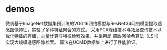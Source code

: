 # demos
微调基于ImageNet数据集预训练的VGG16网络模型与ResNet34网络模型提取遥感图像特征，实验了多种特征聚合的方式。
采用PCA降维技术与拓展查询技术以优化特征的存储，向量计算与特征检索效果，并采用局 部敏感哈希算法（LSH）实现大规模遥感图像检索。
算法在UCMD数据集上进行了性能验证。 
